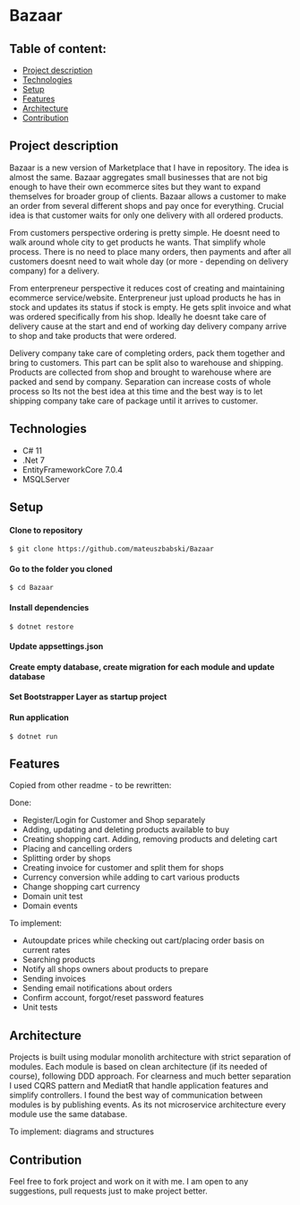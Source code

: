 # Bazaar

## Table of content:

* [Project description](#project-description)
* [Technologies](#technologies)
* [Setup](#setup)
* [Features](#features)
* [Architecture](#architecture)
* [Contribution](#contribution)


## Project description

Bazaar is a new version of Marketplace that I have in repository. The idea is almost the same. Bazaar aggregates small businesses that are not big enough to have their own ecommerce sites but they want to expand themselves for broader group of clients. Bazaar allows a customer to make an order from several different shops and pay once for everything. Crucial idea is that customer waits for only one delivery with all ordered products. 

From customers perspective ordering is pretty simple. He doesnt need to walk around whole city to get products he wants. That simplify whole process. There is no need to place many orders, then payments and after all customers doesnt need to wait whole day (or more - depending on delivery company) for a delivery. 

From enterpreneur perspective it reduces cost of creating and maintaining ecommerce service/website. Enterpreneur just upload products he has in stock and updates its status if stock is empty. He gets split invoice and what was ordered specifically from his shop. Ideally he doesnt take care of delivery cause at the start and end of working day delivery company arrive to shop and take products that were ordered. 

Delivery company take care of completing orders, pack them together and bring to customers. This part can be split also to warehouse and shipping. Products are collected from shop and brought to warehouse where are packed and send by company. Separation can increase costs of whole process so Its not the best idea at this time and the best way is to let shipping company take care of package until it arrives to customer.

## Technologies

- C# 11
- .Net 7
- EntityFrameworkCore 7.0.4
- MSQLServer

## Setup

#### Clone to repository
```
$ git clone https://github.com/mateuszbabski/Bazaar
```

#### Go to the folder you cloned
```
$ cd Bazaar
```

#### Install dependencies
```
$ dotnet restore
```

#### Update appsettings.json 

#### Create empty database, create migration for each module and update database

#### Set Bootstrapper Layer as startup project

#### Run application
```
$ dotnet run
```

## Features
Copied from other readme - to be rewritten:

Done:
- Register/Login for Customer and Shop separately
- Adding, updating and deleting products available to buy
- Creating shopping cart. Adding, removing products and deleting cart
- Placing and cancelling orders
- Splitting order by shops
- Creating invoice for customer and split them for shops
- Currency conversion while adding to cart various products
- Change shopping cart currency
- Domain unit test
- Domain events

To implement:
- Autoupdate prices while checking out cart/placing order basis on current rates
- Searching products
- Notify all shops owners about products to prepare
- Sending invoices
- Sending email notifications about orders
- Confirm account, forgot/reset password features
- Unit tests

## Architecture

Projects is built using modular monolith architecture with strict separation of modules. Each module is based on clean architecture (if its needed of course), following DDD approach. For clearness and much better separation I used CQRS pattern and MediatR that handle application features and simplify controllers. I found the best way of communication between modules is by publishing events. As its not microservice architecture every module use the same database. 

To implement: diagrams and structures

## Contribution

Feel free to fork project and work on it with me. I am open to any suggestions, pull requests just to make project better.
